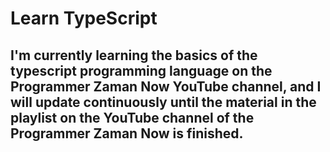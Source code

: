 # Learn TypeScript

## I'm currently learning the basics of the typescript programming language on the Programmer Zaman Now YouTube channel, and I will update continuously until the material in the playlist on the YouTube channel of the Programmer Zaman Now is finished.
